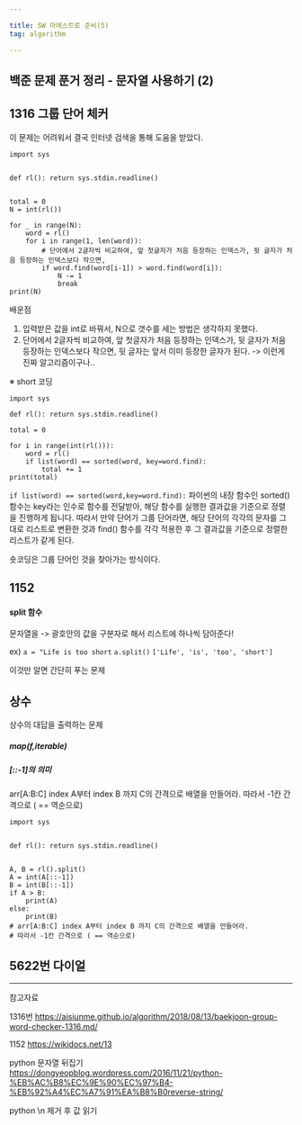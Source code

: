 ```yaml
---

title: SW 마에스트로 준비(5)
tag: algorithm

---
```


## 백준 문제 푼거 정리 - 문자열 사용하기 (2)

## 1316 그룹 단어 체커

이 문제는 어려워서 결국 인터넷 검색을 통해 도움을 받았다.



```
import sys


def rl(): return sys.stdin.readline()


total = 0
N = int(rl())

for _ in range(N):
    word = rl()
    for i in range(1, len(word)):
        # 단어에서 2글자씩 비교하여, 앞 첫글자가 처음 등장하는 인덱스가, 뒷 글자가 처음 등장하는 인덱스보다 작으면,
        if word.find(word[i-1]) > word.find(word[i]):
            N -= 1
            break
print(N)

```

배운점

1. 입력받은 값을 int로 바꿔서, N으로 갯수를 세는 방법은 생각하지 못했다.
2. 단어에서 2글자씩 비교하여, 앞 첫글자가 처음 등장하는 인덱스가, 뒷 글자가 처음 등장하는 인덱스보다 작으면, 뒷 글자는 앞서 이미 등장한 글자가 된다. -> 이런게 진짜 알고리즘이구나..


※ short 코딩

```
import sys

def rl(): return sys.stdin.readline()

total = 0

for i in range(int(rl())):
    word = rl()
    if list(word) == sorted(word, key=word.find):
        total += 1
print(total)

```

`if list(word) == sorted(word,key=word.find):`
파이썬의 내장 함수인 sorted() 함수는 key라는 인수로 함수를 전달받아, 해당 함수를 실행한 결과값을 기준으로 정렬을 진행하게 됩니다.
따라서 만약 단어가 그룹 단어라면, 해당 단어의 각각의 문자를 그대로 리스트로 변환한 것과 find() 함수를 각각 적용한 후 그 결과값을 기준으로 정렬한 리스트가 같게 된다.

숏코딩은 그룹 단어인 것을 찾아가는 방식이다.

## 1152

#### split 함수

문자열을 -> 괄호안의 값을 구분자로 해서 리스트에 하나씩 담아준다!

ex) `a = "Life is too short` 
`a.split()`
`['Life', 'is', 'too', 'short']`

이것만 알면 간단히 푸는 문제

## 상수

상수의 대답을 출력하는 문제

##### map(f,iterable) 

##### [::-1]의 의미

arr[A:B:C] index A부터 index B 까지 C의 간격으로 배열을 만들어라.
따라서 -1칸 간격으로 ( == 역순으로)

```
import sys


def rl(): return sys.stdin.readline()


A, B = rl().split()
A = int(A[::-1])
B = int(B[::-1])
if A > B:
    print(A)
else:
    print(B)
# arr[A:B:C] index A부터 index B 까지 C의 간격으로 배열을 만들어라.
# 따라서 -1칸 간격으로 ( == 역순으로)

```

## 5622번 다이얼








- - -
 
참고자료 

1316번 https://aisiunme.github.io/algorithm/2018/08/13/baekjoon-group-word-checker-1316.md/

1152
https://wikidocs.net/13

python 문자열 뒤집기
https://dongyeopblog.wordpress.com/2016/11/21/python-%EB%AC%B8%EC%9E%90%EC%97%B4-%EB%92%A4%EC%A7%91%EA%B8%B0reverse-string/

python \n 제거 후 값 읽기

